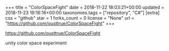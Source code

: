 +++
title = "ColorSpaceFight"
date = 2018-11-22 18:03:21+00:00
updated = 2018-11-23 19:16:16+00:00
taxonomies.tags = ["repository", "C#"]
[extra]
css = "github"
star = 1
forks_count = 0
license = "None"
url = "https://github.com/ousttrue/ColorSpaceFight"
+++

<https://github.com/ousttrue/ColorSpaceFight>

unity color space experiment

